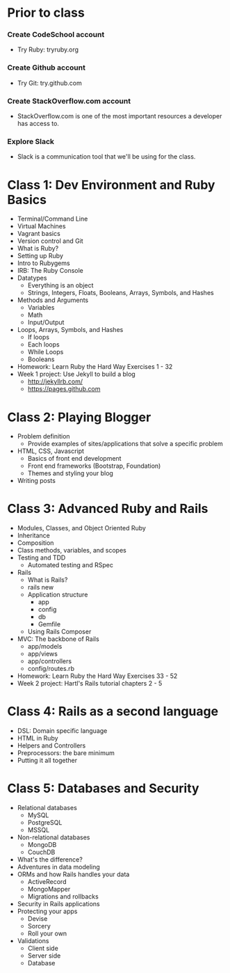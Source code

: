 # Prior to class

### Create CodeSchool account
- Try Ruby: tryruby.org

### Create Github account
- Try Git: try.github.com

### Create StackOverflow.com account
- StackOverflow.com is one of the most important resources a developer has access to.

### Explore Slack
- Slack is a communication tool that we'll be using for the class.

# Class 1: Dev Environment and Ruby Basics

- Terminal/Command Line
- Virtual Machines
- Vagrant basics
- Version control and Git
- What is Ruby?
- Setting up Ruby
- Intro to Rubygems
- IRB: The Ruby Console
- Datatypes
  - Everything is an object
  - Strings, Integers, Floats, Booleans, Arrays, Symbols, and Hashes
- Methods and Arguments
  - Variables
  - Math
  - Input/Output
- Loops, Arrays, Symbols, and Hashes
  - If loops
  - Each loops
  - While Loops
  - Booleans
- Homework: Learn Ruby the Hard Way Exercises 1 - 32
- Week 1 project: Use Jekyll to build a blog
  - http://jekyllrb.com/
  - https://pages.github.com

# Class 2: Playing Blogger

- Problem definition
  - Provide examples of sites/applications that solve a specific problem
- HTML, CSS, Javascript
  - Basics of front end development
  - Front end frameworks (Bootstrap, Foundation)
  - Themes and styling your blog
- Writing posts

# Class 3: Advanced Ruby and Rails

- Modules, Classes, and Object Oriented Ruby
- Inheritance
- Composition
- Class methods, variables, and scopes
- Testing and TDD
  - Automated testing and RSpec
- Rails
  - What is Rails?
  - rails new
  - Application structure
    - app
    - config
    - db
    - Gemfile
  - Using Rails Composer
- MVC: The backbone of Rails
  - app/models
  - app/views
  - app/controllers
  - config/routes.rb
- Homework: Learn Ruby the Hard Way Exercises 33 - 52
- Week 2 project: Hartl's Rails tutorial chapters 2 - 5

# Class 4: Rails as a second language

- DSL: Domain specific language
- HTML in Ruby
- Helpers and Controllers
- Preprocessors: the bare minimum
- Putting it all together

# Class 5: Databases and Security

- Relational databases
  - MySQL
  - PostgreSQL
  - MSSQL
- Non-relational databases
  - MongoDB
  - CouchDB
- What's the difference?
- Adventures in data modeling
- ORMs and how Rails handles your data
  - ActiveRecord
  - MongoMapper
  - Migrations and rollbacks
- Security in Rails applications
- Protecting your apps
  - Devise
  - Sorcery
  - Roll your own
- Validations
  - Client side
  - Server side
  - Database